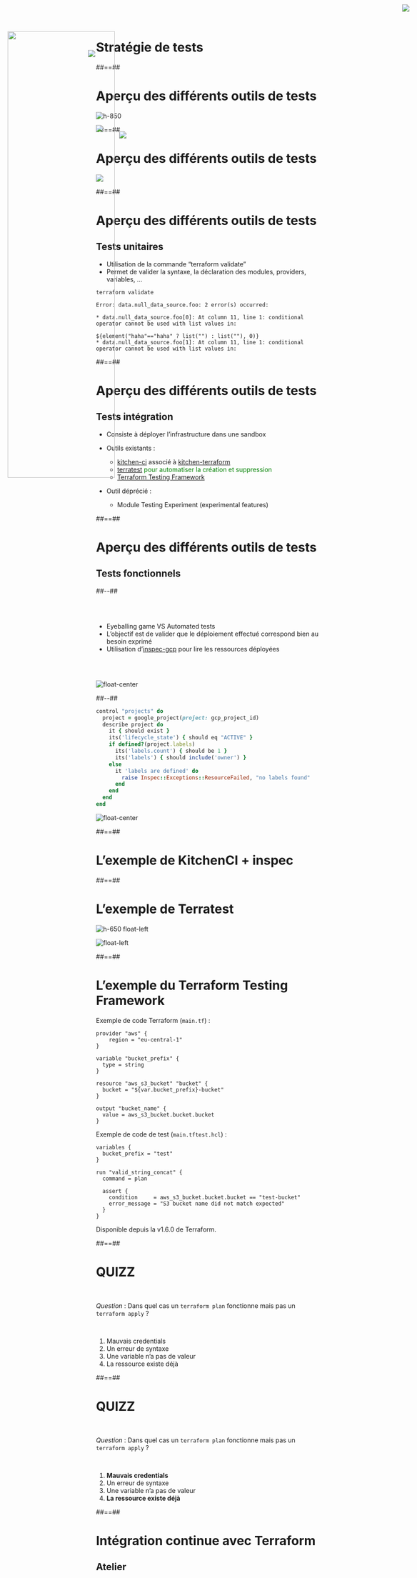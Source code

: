 <!-- .slide: class="transition"-->

# Stratégie de tests

##==##
<!-- .slide:-->

# Aperçu des différents outils de tests

![h-850](./assets/images/g418fd663c2_0_825.png)

##==##
<!-- .slide: class="full-center" -->

# Aperçu des différents outils de tests

![](./assets/images/tests.png)

##==##
<!-- .slide: class="with-code-bg-dark"-->

# Aperçu des différents outils de tests

## Tests unitaires

* Utilisation de la commande “terraform validate”
* Permet de valider la syntaxe, la déclaration des modules, providers, variables, …

```plaintext
terraform validate

Error: data.null_data_source.foo: 2 error(s) occurred:

* data.null_data_source.foo[0]: At column 11, line 1: conditional operator cannot be used with list values in:

${element("haha"=="haha" ? list("") : list(""), 0)}
* data.null_data_source.foo[1]: At column 11, line 1: conditional operator cannot be used with list values in:
```
<!-- .element class="big-code" -->

##==##
<!-- .slide: class="with-code-bg-dark"-->

# Aperçu des différents outils de tests

## Tests intégration

<img style="position:fixed;top:10px;right:30px" src="./assets/images/g418fd663c2_0_891.png">

* Consiste à déployer l’infrastructure dans une sandbox
* Outils existants :
  * [kitchen-ci](https://kitchen.ci) associé à [kitchen-terraform](https://github.com/newcontext-oss/kitchen-terraform)
  * [terratest](https://github.com/gruntwork-io/terratest)
    <span style="color:green">pour automatiser la création et suppression</span>
  * [Terraform Testing Framework](https://developer.hashicorp.com/terraform/language/tests)

* Outil déprécié :
  * Module Testing Experiment (experimental features)

##==##
<!-- .slide: class="two-column-layout"-->

# Aperçu des différents outils de tests

## Tests fonctionnels

##--##
<!-- .slide: -->

<br/><br/>

* Eyeballing game VS Automated tests
* L’objectif est de valider que le déploiement effectué correspond bien au besoin exprimé
* Utilisation d’[inspec-gcp](https://github.com/inspec/inspec-gcp) pour lire les ressources déployées

<br/><br/>

![float-center](./assets/images/g418fd663c2_0_890.png)

##--##
<!-- .slide: class="with-code-bg-dark"-->

```ruby
control "projects" do
  project = google_project(project: gcp_project_id)
  describe project do
    it { should exist }
    its('lifecycle_state') { should eq "ACTIVE" }
    if defined?(project.labels)
      its('labels.count') { should be 1 }
      its('labels') { should include('owner') }
    else
      it 'labels are defined' do
        raise Inspec::Exceptions::ResourceFailed, "no labels found"
      end
    end
  end
end
```

![float-center](./assets/images/g418fd663c2_0_934.png)

##==##
<!-- .slide:-->

# L’exemple de KitchenCI + inspec


<img style="position:fixed;top:5em;left:30px;height:50%" src="./assets/images/kitchen-sample.png">

<img style="position:fixed;top:20em;left:30px:height:40%" src="./assets/images/inspec-sample.png">

<img style="position:fixed;top:8em;left:15em" src="./assets/images/g418fd663c2_0_891.png">

<img style="position:fixed;top:21em;left:20em" src="./assets/images/g418fd663c2_0_890.png">

##==##
<!-- .slide:-->

# L’exemple de Terratest

![h-650 float-left](./assets/images/terratest_sample.png)

![float-left](./assets/images/terratest_logo.png)

##==##
<!-- .slide:-->

# L’exemple du Terraform Testing Framework

Exemple de code Terraform (`main.tf`) :
```(hcl-terraform)
provider "aws" {
    region = "eu-central-1"
}

variable "bucket_prefix" {
  type = string
}

resource "aws_s3_bucket" "bucket" {
  bucket = "${var.bucket_prefix}-bucket"
}

output "bucket_name" {
  value = aws_s3_bucket.bucket.bucket
}
```

Exemple de code de test (`main.tftest.hcl`) :
```(hcl-terraform)
variables {
  bucket_prefix = "test"
}

run "valid_string_concat" {
  command = plan

  assert {
    condition     = aws_s3_bucket.bucket.bucket == "test-bucket"
    error_message = "S3 bucket name did not match expected"
  }
}
```

Disponible depuis la v1.6.0 de Terraform.

##==##
<!-- .slide:-->

# QUIZZ

<br/>

*Question* : Dans quel cas un `terraform plan` fonctionne mais pas un `terraform apply` ?

<br/>

1. Mauvais credentials
2. Un erreur de syntaxe
3. Une variable n’a pas de valeur
4. La ressource existe déjà

##==##
<!-- .slide:-->

# QUIZZ

<br/>

*Question* : Dans quel cas un `terraform plan` fonctionne mais pas un `terraform apply` ?

<br/>

1. **Mauvais credentials**
2. Un erreur de syntaxe
3. Une variable n’a pas de valeur
4. **La ressource existe déjà**

##==##
<!-- .slide: class="exercice" -->

# Intégration continue avec Terraform

## Atelier
